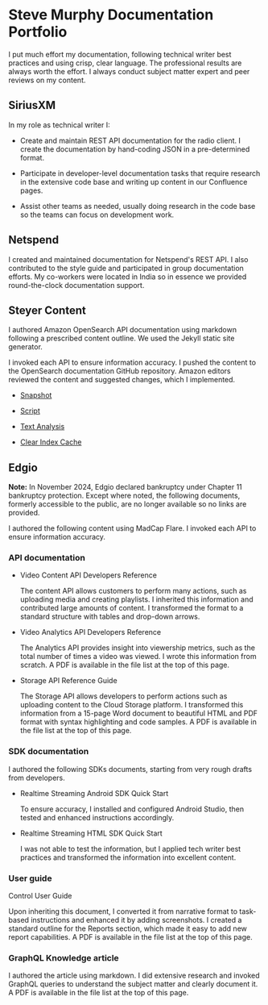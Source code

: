 # Steve Murphy Documentation Portfolio

I put much effort my documentation, following technical writer best practices and using crisp, clear language. The professional results are always worth the effort. I always conduct subject matter expert and peer reviews on my content.

## SiriusXM
In my role as technical writer I:

* Create and maintain REST API documentation for the radio client. I create the documentation by hand-coding JSON in a pre-determined format.

* Participate in developer-level documentation tasks that require research in the extensive code base and writing up content in our Confluence pages. 

* Assist other teams as needed, usually doing research in the code base so the teams can focus on development work.

## Netspend
I created and maintained documentation for Netspend's REST API. I also contributed to the style guide and participated in group documentation efforts. My co-workers were located in India so in essence we provided round-the-clock documentation support.

## Steyer Content 

I authored Amazon OpenSearch API documentation using markdown following a prescribed content outline. We used the Jekyll static site generator.

I invoked each API to ensure information accuracy. I pushed the content to the OpenSearch documentation GitHub repository. Amazon editors reviewed the content and suggested changes, which I implemented.

* [Snapshot](https://opensearch.org/docs/latest/api-reference/snapshots/index/)

* [Script](https://opensearch.org/docs/latest/api-reference/script-apis/index/)

* [Text Analysis](https://opensearch.org/docs/latest/analyzers/)

* [Clear Index Cache](https://opensearch.org/docs/latest/api-reference/index-apis/clear-index-cache/)

## Edgio

**Note:** In November 2024, Edgio declared bankruptcy under Chapter 11 bankruptcy protection. Except where noted, the following documents, formerly accessible to the public, are no longer available so no links are provided.

I authored the following content using MadCap Flare. I invoked each API to ensure information accuracy. 

### API documentation

* Video Content API Developers Reference

    The content API allows customers to perform many actions, such as uploading media and creating playlists. I inherited this information and contributed large amounts of content. I transformed the format to a standard structure with tables and drop-down arrows.

* Video Analytics API Developers Reference

    The Analytics API provides insight into viewership metrics, such as the total number of times a video was viewed. I wrote this information from scratch. A PDF is available in the file list at the top of this page.

* Storage API Reference Guide

    The Storage API allows developers to perform actions such as uploading content to the Cloud Storage platform. I transformed this information from a 15-page Word document to beautiful HTML and PDF format with syntax highlighting and code samples.  A PDF is available in the file list at the top of this page.

### SDK documentation

I authored the following SDKs documents, starting from very rough drafts from developers. 

* Realtime Streaming Android SDK Quick Start

    To ensure accuracy, I installed and configured Android Studio, then tested and enhanced instructions accordingly.

* Realtime Streaming HTML SDK Quick Start

    I was not able to test the information, but I applied tech writer best practices and transformed the information into excellent content.

### User guide

Control User Guide

Upon inheriting this document, I converted it from narrative format to task-based instructions and enhanced it by adding screenshots. I created a standard outline for the Reports section, which made it easy to add new report capabilities.  A PDF is available in the file list at the top of this page.

### GraphQL Knowledge article

I authored the article using markdown. I did extensive research and invoked GraphQL queries to understand the subject matter and clearly document it. A PDF is available in the file list at the top of this page.